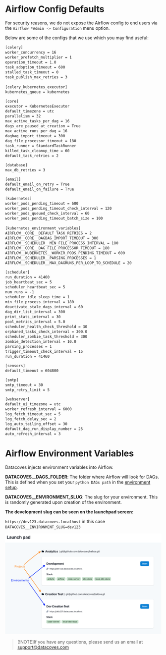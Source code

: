 # Airflow Config Defaults

For security reasons, we do not expose the Airflow config to end users via the `Airflow *Admin -> Configuration` menu option. 

Below are some of the configs that we use which you may find useful:

```
[celery]
worker_concurrency = 16
worker_prefetch_multiplier = 1
operation_timeout = 1.0
task_adoption_timeout = 600
stalled_task_timeout = 0
task_publish_max_retries = 3

[celery_kubernetes_executor]
kubernetes_queue = kubernetes
```
```
[core]
executor = KubernetesExecutor
default_timezone = utc
parallelism = 32
max_active_tasks_per_dag = 16
dags_are_paused_at_creation = True
max_active_runs_per_dag = 16
dagbag_import_timeout = 300
dag_file_processor_timeout = 180
task_runner = StandardTaskRunner
killed_task_cleanup_time = 60
default_task_retries = 2
```
```
[database]
max_db_retries = 3
```
```
[email]
default_email_on_retry = True
default_email_on_failure = True
```
```
[kubernetes]
worker_pods_pending_timeout = 600
worker_pods_pending_timeout_check_interval = 120
worker_pods_queued_check_interval = 60
worker_pods_pending_timeout_batch_size = 100

[kubernetes_environment_variables]
AIRFLOW__CORE__DEFAULT_TASK_RETRIES = 2
AIRFLOW__CORE__DAGBAG_IMPORT_TIMEOUT = 300
AIRFLOW__SCHEDULER__MIN_FILE_PROCESS_INTERVAL = 180
AIRFLOW__CORE__DAG_FILE_PROCESSOR_TIMEOUT = 180
AIRFLOW__KUBERNETES__WORKER_PODS_PENDING_TIMEOUT = 600
AIRFLOW__SCHEDULER__PARSING_PROCESSES = 1
AIRFLOW__SCHEDULER__MAX_DAGRUNS_PER_LOOP_TO_SCHEDULE = 20
```
```
[scheduler]
run_duration = 41460
job_heartbeat_sec = 5
scheduler_heartbeat_sec = 5
num_runs = -1
scheduler_idle_sleep_time = 1
min_file_process_interval = 180
deactivate_stale_dags_interval = 60
dag_dir_list_interval = 300
print_stats_interval = 30
pool_metrics_interval = 5.0
scheduler_health_check_threshold = 30
orphaned_tasks_check_interval = 300.0
scheduler_zombie_task_threshold = 300
zombie_detection_interval = 10.0
parsing_processes = 1
trigger_timeout_check_interval = 15
run_duration = 41460
```
```
[sensors]
default_timeout = 604800
```
```
[smtp]
smtp_timeout = 30
smtp_retry_limit = 5
```
```
[webserver]
default_ui_timezone = utc
worker_refresh_interval = 6000
log_fetch_timeout_sec = 5
log_fetch_delay_sec = 2
log_auto_tailing_offset = 30
default_dag_run_display_number = 25
auto_refresh_interval = 3
```
# Airflow Environment Variables

Datacoves injects environment variables into Airflow.

**DATACOVES__DAGS_FOLDER**: The folder where Airflow will look for DAGs. This is defined when you set your `python DAGs path` in the [environment setup](how-tos/datacoves/how_to_environments.md#services-configuration).

**DATACOVES__ENVIRONMENT_SLUG**: The slug for your environment. This is randomly generated upon creation of the environment.

**The development slug can be seen on the launchpad screen:**

`https://dev123.datacoves.localhost` in this case `DATACOVES__ENVIRONMENT_SLUG=dev123`


![Launch Pad](../admin-menu/assets/launchpad_environments_projects.png)
>[!NOTE]If you have any questions, please send us an email at support@datacoves.com
